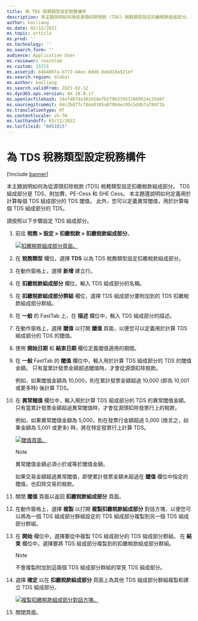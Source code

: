 ```yaml
---
title: 為 TDS 稅務類型設定稅務構件
description: 本主題說明如何為從源頭扣除稅款 (TDS) 稅務類型設定扣繳稅款組成部分。 本主題還說明如何定義用於計算每個 TDS 組成部分的 TDS 閾值限制。
author: kailiang
ms.date: 02/12/2021
ms.topic: article
ms.prod: ''
ms.technology: ''
ms.search.form: ''
audience: Application User
ms.reviewer: roschlom
ms.custom: 15721
ms.assetid: b4b406fa-b772-44ec-8dd8-8eb818a921ef
ms.search.region: Global
ms.author: kailiang
ms.search.validFrom: 2021-02-12
ms.dyn365.ops.version: AX 10.0.17
ms.openlocfilehash: 34ef487da382e50efb2f9637d537669524c25d8f
ms.sourcegitcommit: 6dc2b877cf8ea9185a07964ec05c5ddb7a78471b
ms.translationtype: HT
ms.contentlocale: zh-TW
ms.lasthandoff: 03/12/2022
ms.locfileid: "8451815"
---
```

# <a name="set-up-tax-components-for-the-tds-tax-type"></a>為 TDS 稅務類型設定稅務構件

[!include [banner](../includes/banner.md)]

本主題說明如何為從源頭扣除稅款 (TDS) 稅務類型設定扣繳稅款組成部分。 TDS 組成部分是 TDS、附加費、PE-Cess 和 SHE Cess。 本主題還說明如何定義用於計算每個 TDS 組成部分的 TDS 閾值。 此外，您可以定義異常閾值，用於計算每個 TDS 組成部分的 TDS。

請按照以下步驟設定 TDS 組成部分。

1. 前往 **稅務 \> 設定 \> 扣繳稅款 \> 扣繳稅款組成部分**。

    [![扣繳稅款組成部分頁面。](./media/apac-ind-TDS-9.png)](./media/apac-ind-TDS-9.png)

2. 在 **稅務類型** 欄位，選擇 **TDS** 以為 TDS 稅務類型設定扣繳稅款組成部分。
3. 在動作窗格上，選擇 **新增** 建立行。
4. 在 **扣繳稅款組成部分** 欄位，輸入 TDS 組成部分的名稱。
5. 在 **扣繳稅款組成部分群組** 欄位，選擇 TDS 組成部分要附加到的 TDS 扣繳稅款組成部分群組。
6. 在 **一般** 的 FastTab 上，在 **描述** 欄位中，輸入 TDS 組成部分的描述。
7. 在動作窗格上，選擇 **閾值** 以打開 **閾值** 頁面，以便您可以定義用於計算 TDS 組成部分的 TDS 的閾值。
8. 使用 **開始日期** 和 **結束日期** 欄位定義閾值適用的期間。
9. 在 **一般** FastTab 的 **閾值** 欄位中，輸入用於計算 TDS 組成部分的 TDS 的閾值金額。 只有當累計發票金額超過閾值時，才會從源頭扣除稅款。

    例如，如果閾值金額為 10,000，則在累計發票金額超過 10,000 (即為 10,001 或更多時) 後計算 TDS。

10. 在 **異常閥值** 欄位中，輸入用於計算 TDS 組成部分的 TDS 的異常閾值金額。 只有當累計發票金額超過異常閾值時，才會從源頭扣除發票行上的稅款。

    例如，如果異常閾值金額為 5,000，則在發票行金額超過 5,000 (換言之，如果金額為 5,001 或更多) 時，將在特定發票行上計算 TDS。

    [![閾值頁面。](./media/apac-ind-TDS-10.png)](./media/apac-ind-TDS-10.png)

    > [!NOTE]
    > 異常閾值金額必須小於或等於閾值金額。
    >
    > 如果交易金額超過異常閾值，即使累計發票金額未超過在 **閾值** 欄位中指定的閾值，也扣除交易的稅款。

11. 關閉 **閾值** 頁面以返回 **扣繳稅款組成部分** 頁面。
12. 在動作窗格上，選擇 **複製** 以打開 **複製扣繳稅款組成部分** 對話方塊，以便您可以將為一個 TDS 組成部分群組設定的 TDS 組成部分複製到另一個 TDS 組成部分群組。
13. 在 **開始** 欄位中，選擇要從中複製 TDS 組成部分的 TDS 組成部分群組。 在 **結束** 欄位中，選擇要將 TDS 組成部分複製到的扣繳稅款組成部分群組。

    > [!NOTE]
    > 不會複製附加到這兩個 TDS 組成部分群組的常見 TDS 組成部分。

14. 選擇 **確定** 以在 **扣繳稅款組成部分** 頁面上為其他 TDS 組成部分群組複製和建立 TDS 組成部分。

    [![複製扣繳稅款組成部分對話方塊。](./media/apac-ind-TDS-11.png)](./media/apac-ind-TDS-11.png)

15. 關閉頁面。
